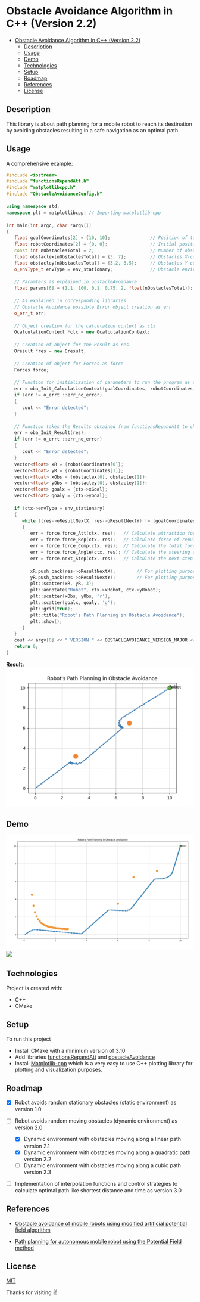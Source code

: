 # Obstacle Avoidance Algorithm in C++ (Version 2.2)
- [Obstacle Avoidance Algorithm in C++ (Version 2.2)](#obstacle-avoidance-algorithm-in-c-version-22)
  - [Description](#description)
  - [Usage](#usage)
  - [Demo](#demo)
  - [Technologies](#technologies)
  - [Setup](#setup)
  - [Roadmap](#roadmap)
  - [References](#references)
  - [License](#license)

## Description
This library is about path planning for a mobile robot to reach its destination by avoiding obstacles resulting in a safe navigation as an optimal path.

## Usage
A comprehensive example:
```c++
#include <iostream>
#include "functionsRepandAtt.h"
#include "matplotlibcpp.h"
#include "ObstacleAvoidanceConfig.h"

using namespace std;
namespace plt = matplotlibcpp; // Importing matplotlib-cpp

int main(int argc, char *argv[])
{
   float goalCoordinates[2] = {10, 10};               // Position of target
   float robotCoordinates[2] = {0, 0};                // Initial position of robot
   const int nObstaclesTotal = 2;                     // Number of obstacles
   float obstaclex[nObstaclesTotal] = {3, 7};         // Obstacles X-coordinate positions
   float obstacley[nObstaclesTotal] = {3.2, 6.5};     // Obstacles Y-coordinate positions
   o_envType_t envType = env_stationary;              // Obstacle environment type stationary

   // Paramters as explained in obstacleAvoidance
   float params[6] = {1.1, 100, 0.1, 0.75, 2, float(nObstaclesTotal)};

   // As explained in corresponding libraries
   // Obstacle Avoidance possible Error object creation as err
   o_err_t err;

   // Object creation for the calculation context as ctx
   OcalculationContext *ctx = new OcalculationContext;

   // Creation of object for the Result as res
   Oresult *res = new Oresult;

   // Creation of object for Forces as force
   Forces force;

   // Function for initialization of parameters to run the program as explained in the library obstacleAvoidance
   err = oba_Init_CalculationContext(goalCoordinates, robotCoordinates, params, obstaclex, obstacley, ctx);
   if (err != o_errt ::err_no_error)
   {
      cout << "Error detected";
   }

   // Function takes the Results obtained from functionsRepandAtt to check errors
   err = oba_Init_Result(res);
   if (err != o_errt ::err_no_error)
   {
      cout << "Error detected";
   }
   vector<float> xR = {robotCoordinates[0]};                              // X-coordinate of robot
   vector<float> yR = {robotCoordinates[1]};                              // Y-coordinate of robot
   vector<float> xObs = {obstaclex[0], obstaclex[1]};                     // X-coordinate of obstacles
   vector<float> yObs = {obstacley[0], obstacley[1]};                     // Y-coordinate of obstacles
   vector<float> goalx = {ctx->xGoal};                                    // X-coordinate of target
   vector<float> goaly = {ctx->yGoal};                                    // Y-coordinate of target

   if (ctx->envType = env_stationary)
   {
      while ((res->oResultNextX, res->oResultNextY) != (goalCoordinates[0], goalCoordinates[1]))
      {
         err = force.force_Att(ctx, res);   // Calculate attraction force between the robot and target
         err = force.force_Rep(ctx, res);   // Calculate force of repulsion between the Robot and the obstacles
         err = force.force_Comp(ctx, res);  // Calculate the total force by adding the corresponding components of attraction & repulsion forces
         err = force.force_Angle(ctx, res); // Calculate the steering angle for direction (navigation) using total force components
         err = force.next_Step(ctx, res);   // Calculate the next step for the robot consisting of x and y coordinates as its position

         xR.push_back(res->oResultNextX);        // For plotting purpose
         yR.push_back(res->oResultNextY);        // For plotting purpose
         plt::scatter(xR, yR, 3);
         plt::annotate("Robot", ctx->xRobot, ctx->yRobot);
         plt::scatter(xObs, yObs, 'r');
         plt::scatter(goalx, goaly, 'g');
         plt::grid(true);
         plt::title("Robot's Path Planning in Obstacle Avoidance");
         plt::show();
      }
   }
   cout << argv[0] << " VERSION " << OBSTACLEAVOIDANCE_VERSION_MAJOR << "." << OBSTACLEAVOIDANCE_VERSION_MINOR << endl;
   return 0;
}
```
**Result:**
![Image of Robot](examples/twoObstacles.png)

## Demo
![Image](examples/curveAndDotObstacles.png)
<img src="Quadratic_gif.gif"/> 

## Technologies
Project is created with:
* C++
* CMake
<!-- width="1600" height="600" -->
## Setup
To run this project
* Install CMake with a minimum version of 3.10
* Add libraries [functionsRepandAtt](ObstacleAvoidance/src/include/functionsRepandAtt.h) and [obstacleAvoidance](ObstacleAvoidance/src/include/obstacleAvoidance.h)
* Install [Matplotlib-cpp](https://github.com/lava/matplotlib-cpp) which is a very easy to use C++ plotting library for plotting and visualization purposes.


## Roadmap
- [x] Robot avoids random stationary obstacles (static environment) as version 1.0
- [ ] Robot avoids random moving obstacles (dynamic environment) as version 2.0
   - [x] Dynamic environment with obstacles moving along a linear path version 2.1
   - [x] Dynamic environment with obstacles moving along a quadratic path version 2.2
   - [ ] Dynamic environment with obstacles moving along a cubic path version 2.3
- [ ] Implementation of interpolation functions and control strategies to calculate optimal path like shortest distance and time as version 3.0


## References
* [Obstacle avoidance of mobile robots using modified artificial potential field algorithm](https://doi.org/10.1186/s13638-019-1396-2)

* [Path planning for autonomous mobile robot using the Potential Field method](https://doi.org/10.1109/ASET.2017.7983725)

## License
[MIT](https://choosealicense.com/licenses/mit/)


Thanks for visiting :v:
